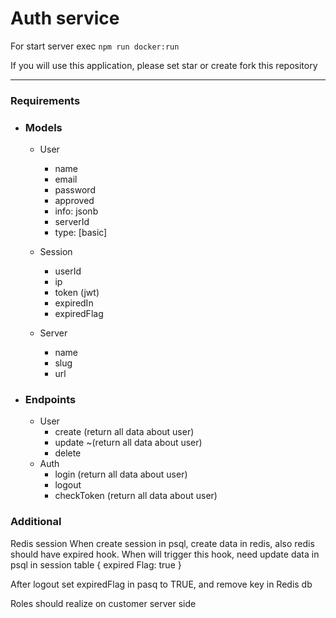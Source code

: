 # Auth service

For start server exec `npm run docker:run`

If you will use this application, please set star
or create fork this repository
___

### Requirements
* ### Models
    * User
        - name
        - email
        - password
        - approved
        - info: jsonb
        - serverId
        - type: [basic]
    
    * Session
        - userId
        -  ip
        -  token (jwt)
        -  expiredIn
        -  expiredFlag
    
    * Server
        - name
        - slug
        - url

* ### Endpoints
    * User
      - create (return all data about user)
      - update ~(return all data about user)
      - delete
    * Auth
      - login (return all data about user)
      - logout
      - checkToken (return all data about user)

### Additional
Redis session
When create session in psql, create data in redis, also redis should have expired hook. When will trigger this hook, need update data in psql in session table { expired Flag: true }

After logout set expiredFlag in pasq to TRUE, and remove key in Redis db

Roles should realize on customer server side
